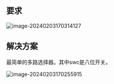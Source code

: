 ## 要求

![image-20240203170314127](C:\Users\Lenovo\AppData\Roaming\Typora\typora-user-images\image-20240203170314127.png)

## 解决方案

最简单的多路选择器。其中swc是八位开关。



![image-20240203170255915](C:\Users\Lenovo\AppData\Roaming\Typora\typora-user-images\image-20240203170255915.png)